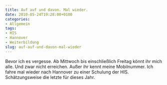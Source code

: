 ```yaml
---
title: Auf auf und davon. Mal wieder.
date: 2010-05-24T19:28:00+0100
categories:
- Allgemein
tags:
- HIS
- Hannover
- Weiterbildung
slug: auf-auf-und-davon-mal-wieder
---
```

Bevor ich es vergesse. Ab Mittwoch bis einschließlich Freitag könnt ihr mich alle. Und zwar nicht erreichen. Außer ihr kennt meine Mobilnummer. Ich fahre mal wieder nach Hannover zu einer Schulung der HIS. Schätzungsweise die letzte für dieses Jahr.
